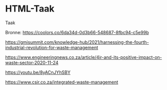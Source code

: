 # HTML-Taak

Taak

Bronne:
https://coolors.co/6da34d-0d3b66-548687-8fbc94-c5e99b

https://gmisummit.com/knowledge-hub/2021/harnessing-the-fourth-industrial-revolution-for-waste-management

https://www.engineeringnews.co.za/article/4ir-and-its-positive-impact-on-waste-sector-2020-11-24

https://youtu.be/8yACnJYhSBY

https://www.csir.co.za/integrated-waste-management
